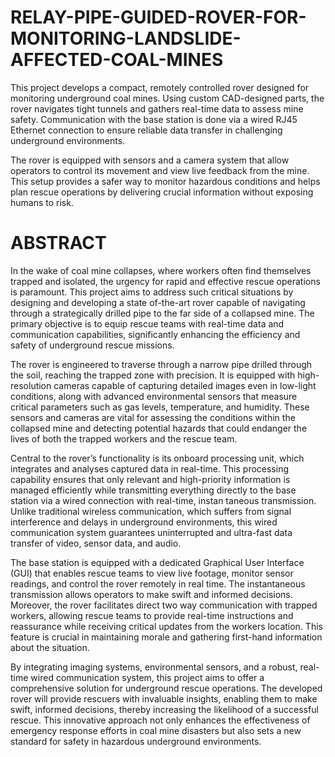 # RELAY-PIPE-GUIDED-ROVER-FOR-MONITORING-LANDSLIDE-AFFECTED-COAL-MINES
This project develops a compact, remotely controlled rover designed for monitoring underground coal mines. Using custom CAD-designed parts, the rover navigates tight tunnels and gathers real-time data to assess mine safety. Communication with the base station is done via a wired RJ45 Ethernet connection to ensure reliable data transfer in challenging underground environments.

The rover is equipped with sensors and a camera system that allow operators to control its movement and view live feedback from the mine. This setup provides a safer way to monitor hazardous conditions and helps plan rescue operations by delivering crucial information without exposing humans to risk.
# ABSTRACT
In the wake of coal mine collapses, where workers often find themselves trapped and
 isolated, the urgency for rapid and effective rescue operations is paramount. This
 project aims to address such critical situations by designing and developing a state
of-the-art rover capable of navigating through a strategically drilled pipe to the far side
 of a collapsed mine. The primary objective is to equip rescue teams with real-time
 data and communication capabilities, significantly enhancing the efficiency and safety
 of underground rescue missions.
 
 The rover is engineered to traverse through a narrow pipe drilled through the soil,
 reaching the trapped zone with precision. It is equipped with high-resolution cameras
 capable of capturing detailed images even in low-light conditions, along with advanced
 environmental sensors that measure critical parameters such as gas levels, temperature,
 and humidity. These sensors and cameras are vital for assessing the conditions within
 the collapsed mine and detecting potential hazards that could endanger the lives of both
 the trapped workers and the rescue team.
 
 Central to the rover’s functionality is its onboard processing unit, which integrates
 and analyses captured data in real-time. This processing capability ensures that
 only relevant and high-priority information is managed efficiently while transmitting
 everything directly to the base station via a wired connection with real-time, instan
taneous transmission. Unlike traditional wireless communication, which suffers from
 signal interference and delays in underground environments, this wired communication
 system guarantees uninterrupted and ultra-fast data transfer of video, sensor data, and
 audio.
 
 The base station is equipped with a dedicated Graphical User Interface (GUI)
 that enables rescue teams to view live footage, monitor sensor readings, and control
the rover remotely in real time. The instantaneous transmission allows operators
 to make swift and informed decisions. Moreover, the rover facilitates direct two
way communication with trapped workers, allowing rescue teams to provide real-time
 instructions and reassurance while receiving critical updates from the workers location.
 This feature is crucial in maintaining morale and gathering first-hand information about
 the situation.
 
 By integrating imaging systems, environmental sensors, and a robust, real-time
 wired communication system, this project aims to offer a comprehensive solution
 for underground rescue operations. The developed rover will provide rescuers
 with invaluable insights, enabling them to make swift, informed decisions, thereby
 increasing the likelihood of a successful rescue. This innovative approach not only
 enhances the effectiveness of emergency response efforts in coal mine disasters but
 also sets a new standard for safety in hazardous underground environments.
